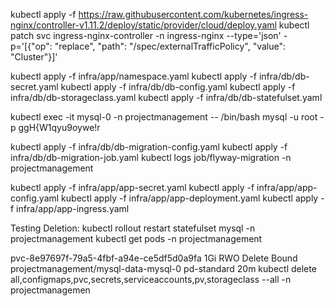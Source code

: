 kubectl apply -f https://raw.githubusercontent.com/kubernetes/ingress-nginx/controller-v1.11.2/deploy/static/provider/cloud/deploy.yaml
kubectl patch svc ingress-nginx-controller -n ingress-nginx --type='json' -p='[{"op": "replace", "path": "/spec/externalTrafficPolicy", "value": "Cluster"}]'

kubectl apply -f infra/app/namespace.yaml
kubectl apply -f infra/db/db-secret.yaml
kubectl apply -f infra/db/db-config.yaml
kubectl apply -f infra/db/db-storageclass.yaml
kubectl apply -f infra/db/db-statefulset.yaml

kubectl exec -it mysql-0 -n projectmanagement -- /bin/bash
mysql -u root -p ggH{W1qyu9oywe!r

kubectl apply -f infra/db/db-migration-config.yaml 
kubectl apply -f infra/db/db-migration-job.yaml
kubectl logs job/flyway-migration -n projectmanagement



kubectl apply -f infra/app/app-secret.yaml
kubectl apply -f infra/app/app-config.yaml
kubectl apply -f infra/app/app-deployment.yaml
kubectl apply -f infra/app/app-ingress.yaml

Testing Deletion:
kubectl rollout restart statefulset mysql -n projectmanagement
kubectl get pods -n projectmanagement







pvc-8e97697f-79a5-4fbf-a94e-ce5df5d0a9fa   1Gi        RWO            Delete           Bound    projectmanagement/mysql-data-mysql-0   pd-standard    <unset>                          20m
 kubectl delete all,configmaps,pvc,secrets,serviceaccounts,pv,storageclass --all -n projectmanagemen